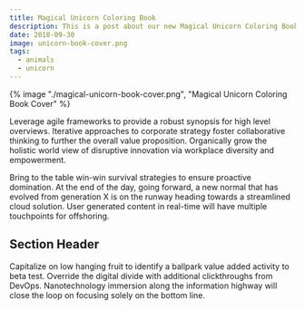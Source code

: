 ```yaml
---
title: Magical Unicorn Coloring Book
description: This is a post about our new Magical Unicorn Coloring Book.
date: 2018-09-30
image: unicorn-book-cover.png
tags:
  - animals
  - unicorn
---
```


{% image "./magical-unicorn-book-cover.png", "Magical Unicorn Coloring Book Cover" %}

Leverage agile frameworks to provide a robust synopsis for high level overviews. Iterative approaches to corporate strategy foster collaborative thinking to further the overall value proposition. Organically grow the holistic world view of disruptive innovation via workplace diversity and empowerment.

Bring to the table win-win survival strategies to ensure proactive domination. At the end of the day, going forward, a new normal that has evolved from generation X is on the runway heading towards a streamlined cloud solution. User generated content in real-time will have multiple touchpoints for offshoring.

## Section Header

Capitalize on low hanging fruit to identify a ballpark value added activity to beta test. Override the digital divide with additional clickthroughs from DevOps. Nanotechnology immersion along the information highway will close the loop on focusing solely on the bottom line.


